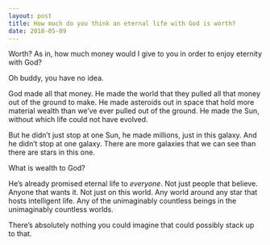 ```yaml
---
layout: post
title: How much do you think an eternal life with God is worth?
date: 2018-05-09
---
```


<p>Worth? As in, how much money would I give to you in order to enjoy eternity with God?</p><p>Oh buddy, you have no idea.</p><p>God made all that money. He made the world that they pulled all that money out of the ground to make. He made asteroids out in space that hold more material wealth than we’ve ever pulled out of the ground. He made the Sun, without which life could not have evolved.</p><p>But he didn’t just stop at one Sun, he made millions, just in this galaxy. And he didn’t stop at one galaxy. There are more galaxies that we can see than there are stars in this one.</p><p>What is wealth to God?</p><p>He’s already promised eternal life to <i>everyone</i>. Not just people that believe. Anyone that wants it. Not just on this world. Any world around any star that hosts intelligent life. Any of the unimaginably countless beings in the unimaginably countless worlds.</p><p>There’s absolutely nothing you could imagine that could possibly stack up to that.</p>
